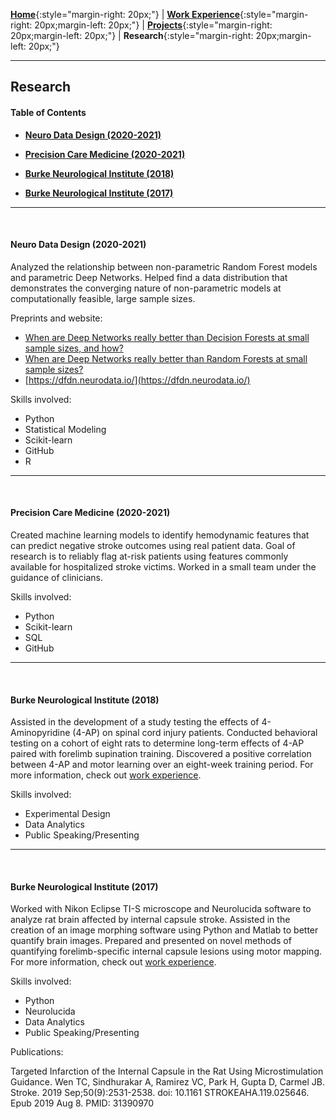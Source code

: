 [**Home**](http://michaelainsworth.me){:style="margin-right: 20px;"}
|
[**Work Experience**](http://michaelainsworth.me/workExperience){:style="margin-right: 20px;margin-left: 20px;"}
|
[**Projects**](http://michaelainsworth.me/projects){:style="margin-right: 20px;margin-left: 20px;"}
|
**Research**{:style="margin-right: 20px;margin-left: 20px;"}

___

## Research

#### Table of Contents

* [**Neuro Data Design (2020-2021)**](http://michaelainsworth.me/research#neuro-data-design-2020-2021)

* [**Precision Care Medicine (2020-2021)**](http://michaelainsworth.me/research#precision-care-medicine-2020-2021)

* [**Burke Neurological Institute (2018)**](http://michaelainsworth.me/research#burke-neurological-institute-2018)

* [**Burke Neurological Institute (2017)**](http://michaelainsworth.me/research#burke-neurological-institute-2017)

___
<br/>

#### Neuro Data Design (2020-2021)

Analyzed the relationship between non-parametric Random Forest models and parametric Deep Networks. Helped find a data distribution that demonstrates the converging nature of non-parametric models at computationally feasible, large sample sizes.

Preprints and website:

* [When are Deep Networks really better than Decision Forests at small sample sizes, and how?](https://www.semanticscholar.org/paper/When-are-Deep-Networks-really-better-than-Decision-Xu-Kinfu/c9fc6e0f41b5a88e994e9c635efccd59c5952e4f)
* [When are Deep Networks really better than Random Forests at small sample sizes?](https://www.semanticscholar.org/paper/When-are-Deep-Networks-really-better-than-Random-at-Xu-Ainsworth/28cce3868834cf61a7f4a823c3633b76b0648073)
* [https://dfdn.neurodata.io/](https://dfdn.neurodata.io/)

Skills involved:

* Python
* Statistical Modeling
* Scikit-learn
* GitHub
* R

___
<br/>

#### Precision Care Medicine (2020-2021)

Created machine learning models to identify hemodynamic features that can predict negative stroke outcomes using real patient data. Goal of research is to reliably flag at-risk patients using features commonly available for hospitalized stroke victims. Worked in a small team under the guidance of clinicians.

Skills involved:

* Python
* Scikit-learn
* SQL
* GitHub

___
<br/>

#### Burke Neurological Institute (2018)

Assisted in the development of a study testing the effects of 4-Aminopyridine (4-AP) on spinal cord injury patients. Conducted behavioral testing on a cohort of eight rats to determine long-term effects of 4-AP paired with forelimb supination training. Discovered a positive correlation between 4-AP and motor learning over an eight-week training period. For more information, check out [work experience](http://michaelainsworth.me/workExperience).

Skills involved:

* Experimental Design
* Data Analytics
* Public Speaking/Presenting

___
<br/>

#### Burke Neurological Institute (2017)

Worked with Nikon Eclipse TI-S microscope and Neurolucida software to analyze rat brain affected by internal capsule stroke. Assisted in the creation of an image morphing software using Python and Matlab to better quantify brain images. Prepared and presented on novel methods of quantifying forelimb-specific internal capsule lesions using motor mapping. For more information, check out [work experience](http://michaelainsworth.me/workExperience).

Skills involved:

* Python
* Neurolucida
* Data Analytics
* Public Speaking/Presenting

Publications:

Targeted Infarction of the Internal Capsule in the Rat Using Microstimulation Guidance. Wen TC, Sindhurakar A, Ramirez VC, Park H, Gupta D, Carmel JB. Stroke. 2019 Sep;50(9):2531-2538. doi: 10.1161 STROKEAHA.119.025646. Epub 2019 Aug 8. PMID: 31390970

<br/>

